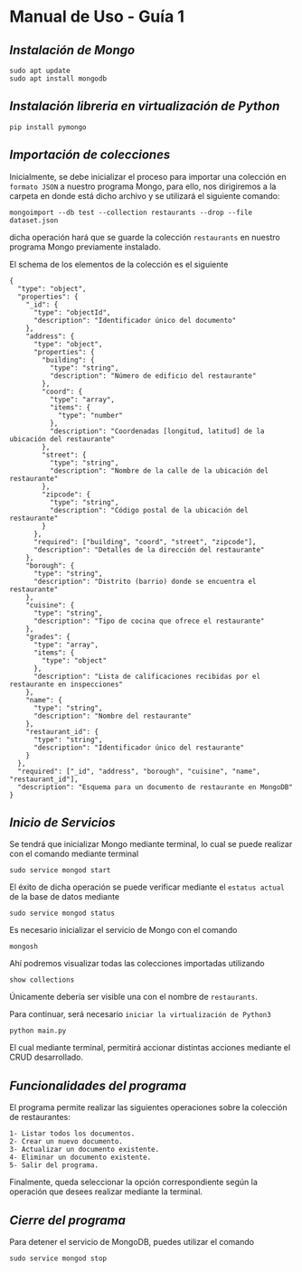 # Manual de Uso - Guía 1


## ***Instalación de Mongo***

    sudo apt update
    sudo apt install mongodb


## ***Instalación libreria en virtualización de Python***

    pip install pymongo


## ***Importación de colecciones***

Inicialmente, se debe inicializar el proceso para importar una colección en `formato JSON` a nuestro programa Mongo, para ello, nos dirigiremos a la carpeta en donde está dicho archivo y se utilizará el siguiente comando:

    mongoimport --db test --collection restaurants --drop --file dataset.json

dicha operación hará que se guarde la colección `restaurants` en nuestro programa Mongo previamente instalado.

El schema de los elementos de la colección es el siguiente

    {
      "type": "object",
      "properties": {
        "_id": {
          "type": "objectId",
          "description": "Identificador único del documento"
        },
        "address": {
          "type": "object",
          "properties": {
            "building": {
              "type": "string",
              "description": "Número de edificio del restaurante"
            },
            "coord": {
              "type": "array",
              "items": {
                "type": "number"
              },
              "description": "Coordenadas [longitud, latitud] de la ubicación del restaurante"
            },
            "street": {
              "type": "string",
              "description": "Nombre de la calle de la ubicación del restaurante"
            },
            "zipcode": {
              "type": "string",
              "description": "Código postal de la ubicación del restaurante"
            }
          },
          "required": ["building", "coord", "street", "zipcode"],
          "description": "Detalles de la dirección del restaurante"
        },
        "borough": {
          "type": "string",
          "description": "Distrito (barrio) donde se encuentra el restaurante"
        },
        "cuisine": {
          "type": "string",
          "description": "Tipo de cocina que ofrece el restaurante"
        },
        "grades": {
          "type": "array",
          "items": {
            "type": "object"
          },
          "description": "Lista de calificaciones recibidas por el restaurante en inspecciones"
        },
        "name": {
          "type": "string",
          "description": "Nombre del restaurante"
        },
        "restaurant_id": {
          "type": "string",
          "description": "Identificador único del restaurante"
        }
      },
      "required": ["_id", "address", "borough", "cuisine", "name", "restaurant_id"],
      "description": "Esquema para un documento de restaurante en MongoDB"
    }


## ***Inicio de Servicios***

Se tendrá que inicializar Mongo mediante terminal, lo cual se puede realizar con el comando mediante terminal 

    sudo service mongod start

El éxito de dicha operación se puede verificar mediante el `estatus actual` de la base de datos mediante

    sudo service mongod status

Es necesario inicializar el servicio de Mongo con el comando

    mongosh
    
Ahí podremos visualizar todas las colecciones importadas utilizando

    show collections
    
Únicamente debería ser visible una con el nombre de `restaurants`.

Para continuar, será necesario `iniciar la virtualización de Python3`

    python main.py

El cual mediante terminal, permitirá accionar distintas acciones mediante el CRUD desarrollado.


## ***Funcionalidades del programa***

El programa permite realizar las siguientes operaciones sobre la colección de restaurantes:

    1- Listar todos los documentos.
    2- Crear un nuevo documento.
    3- Actualizar un documento existente.
    4- Eliminar un documento existente.
    5- Salir del programa.

Finalmente, queda seleccionar la opción correspondiente según la operación que desees realizar mediante la terminal.


## ***Cierre del programa***

Para detener el servicio de MongoDB, puedes utilizar el comando

    sudo service mongod stop

